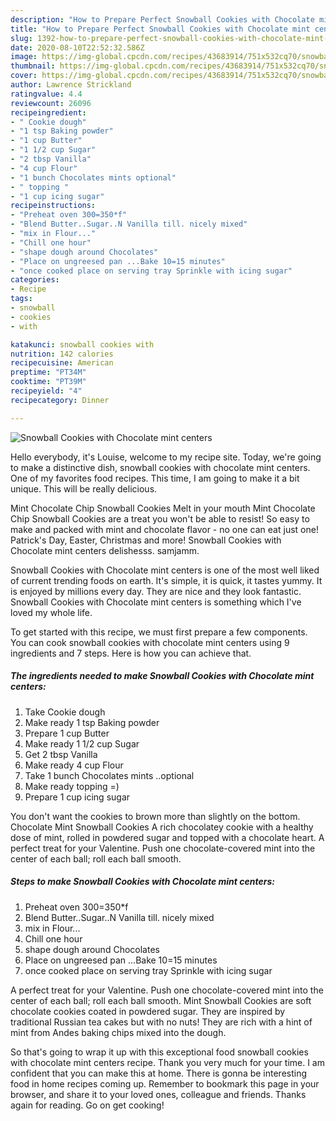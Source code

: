 ```yaml
---
description: "How to Prepare Perfect Snowball Cookies with Chocolate mint centers"
title: "How to Prepare Perfect Snowball Cookies with Chocolate mint centers"
slug: 1392-how-to-prepare-perfect-snowball-cookies-with-chocolate-mint-centers
date: 2020-08-10T22:52:32.586Z
image: https://img-global.cpcdn.com/recipes/43683914/751x532cq70/snowball-cookies-with-chocolate-mint-centers-recipe-main-photo.jpg
thumbnail: https://img-global.cpcdn.com/recipes/43683914/751x532cq70/snowball-cookies-with-chocolate-mint-centers-recipe-main-photo.jpg
cover: https://img-global.cpcdn.com/recipes/43683914/751x532cq70/snowball-cookies-with-chocolate-mint-centers-recipe-main-photo.jpg
author: Lawrence Strickland
ratingvalue: 4.4
reviewcount: 26096
recipeingredient:
- " Cookie dough"
- "1 tsp Baking powder"
- "1 cup Butter"
- "1 1/2 cup Sugar"
- "2 tbsp Vanilla"
- "4 cup Flour"
- "1 bunch Chocolates mints optional"
- " topping "
- "1 cup icing sugar"
recipeinstructions:
- "Preheat oven 300=350*f"
- "Blend Butter..Sugar..N Vanilla till. nicely mixed"
- "mix in Flour..."
- "Chill one hour"
- "shape dough around Chocolates"
- "Place on ungreesed pan ...Bake 10=15 minutes"
- "once cooked place on serving tray Sprinkle with icing sugar"
categories:
- Recipe
tags:
- snowball
- cookies
- with

katakunci: snowball cookies with 
nutrition: 142 calories
recipecuisine: American
preptime: "PT34M"
cooktime: "PT39M"
recipeyield: "4"
recipecategory: Dinner

---
```



![Snowball Cookies with Chocolate mint centers](https://img-global.cpcdn.com/recipes/43683914/751x532cq70/snowball-cookies-with-chocolate-mint-centers-recipe-main-photo.jpg)

Hello everybody, it's Louise, welcome to my recipe site. Today, we're going to make a distinctive dish, snowball cookies with chocolate mint centers. One of my favorites food recipes. This time, I am going to make it a bit unique. This will be really delicious.

Mint Chocolate Chip Snowball Cookies Melt in your mouth Mint Chocolate Chip Snowball Cookies are a treat you won&#39;t be able to resist! So easy to make and packed with mint and chocolate flavor - no one can eat just one! Patrick&#39;s Day, Easter, Christmas and more! Snowball Cookies with Chocolate mint centers delishesss. samjamm.

Snowball Cookies with Chocolate mint centers is one of the most well liked of current trending foods on earth. It's simple, it is quick, it tastes yummy. It is enjoyed by millions every day. They are nice and they look fantastic. Snowball Cookies with Chocolate mint centers is something which I've loved my whole life.


To get started with this recipe, we must first prepare a few components. You can cook snowball cookies with chocolate mint centers using 9 ingredients and 7 steps. Here is how you can achieve that.

<!--inarticleads1-->

##### The ingredients needed to make Snowball Cookies with Chocolate mint centers:

1. Take  Cookie dough
1. Make ready 1 tsp Baking powder
1. Prepare 1 cup Butter
1. Make ready 1 1/2 cup Sugar
1. Get 2 tbsp Vanilla
1. Make ready 4 cup Flour
1. Take 1 bunch Chocolates mints ..optional
1. Make ready  topping =)
1. Prepare 1 cup icing sugar


You don&#39;t want the cookies to brown more than slightly on the bottom. Chocolate Mint Snowball Cookies A rich chocolatey cookie with a healthy dose of mint, rolled in powdered sugar and topped with a chocolate heart. A perfect treat for your Valentine. Push one chocolate-covered mint into the center of each ball; roll each ball smooth. 

<!--inarticleads2-->

##### Steps to make Snowball Cookies with Chocolate mint centers:

1. Preheat oven 300=350*f
1. Blend Butter..Sugar..N Vanilla till. nicely mixed
1. mix in Flour...
1. Chill one hour
1. shape dough around Chocolates
1. Place on ungreesed pan ...Bake 10=15 minutes
1. once cooked place on serving tray Sprinkle with icing sugar


A perfect treat for your Valentine. Push one chocolate-covered mint into the center of each ball; roll each ball smooth. Mint Snowball Cookies are soft chocolate cookies coated in powdered sugar. They are inspired by traditional Russian tea cakes but with no nuts! They are rich with a hint of mint from Andes baking chips mixed into the dough. 

So that's going to wrap it up with this exceptional food snowball cookies with chocolate mint centers recipe. Thank you very much for your time. I am confident that you can make this at home. There is gonna be interesting food in home recipes coming up. Remember to bookmark this page in your browser, and share it to your loved ones, colleague and friends. Thanks again for reading. Go on get cooking!
